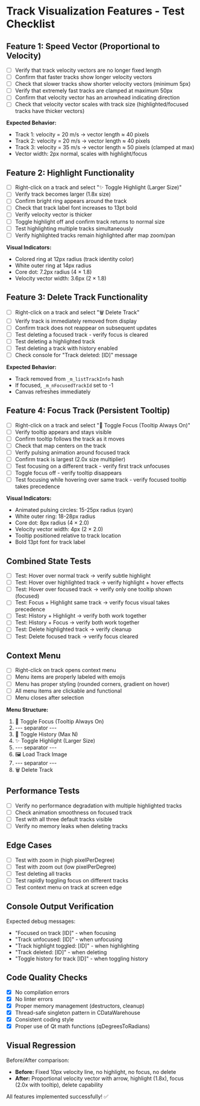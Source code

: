 # Track Visualization Features - Test Checklist

## Feature 1: Speed Vector (Proportional to Velocity)
- [ ] Verify that track velocity vectors are no longer fixed length
- [ ] Confirm that faster tracks show longer velocity vectors
- [ ] Check that slower tracks show shorter velocity vectors (minimum 5px)
- [ ] Verify that extremely fast tracks are clamped at maximum 50px
- [ ] Confirm that velocity vector has an arrowhead indicating direction
- [ ] Check that velocity vector scales with track size (highlighted/focused tracks have thicker vectors)

**Expected Behavior:**
- Track 1: velocity = 20 m/s → vector length ≈ 40 pixels
- Track 2: velocity = 20 m/s → vector length ≈ 40 pixels
- Track 3: velocity = 35 m/s → vector length ≈ 50 pixels (clamped at max)
- Vector width: 2px normal, scales with highlight/focus

## Feature 2: Highlight Functionality
- [ ] Right-click on a track and select "✨ Toggle Highlight (Larger Size)"
- [ ] Verify track becomes larger (1.8x size)
- [ ] Confirm bright ring appears around the track
- [ ] Check that track label font increases to 13pt bold
- [ ] Verify velocity vector is thicker
- [ ] Toggle highlight off and confirm track returns to normal size
- [ ] Test highlighting multiple tracks simultaneously
- [ ] Verify highlighted tracks remain highlighted after map zoom/pan

**Visual Indicators:**
- Colored ring at 12px radius (track identity color)
- White outer ring at 14px radius
- Core dot: 7.2px radius (4 × 1.8)
- Velocity vector width: 3.6px (2 × 1.8)

## Feature 3: Delete Track Functionality
- [ ] Right-click on a track and select "🗑️ Delete Track"
- [ ] Verify track is immediately removed from display
- [ ] Confirm track does not reappear on subsequent updates
- [ ] Test deleting a focused track - verify focus is cleared
- [ ] Test deleting a highlighted track
- [ ] Test deleting a track with history enabled
- [ ] Check console for "Track deleted: [ID]" message

**Expected Behavior:**
- Track removed from `_m_listTrackInfo` hash
- If focused, `_m_nFocusedTrackId` set to -1
- Canvas refreshes immediately

## Feature 4: Focus Track (Persistent Tooltip)
- [ ] Right-click on a track and select "🎯 Toggle Focus (Tooltip Always On)"
- [ ] Verify tooltip appears and stays visible
- [ ] Confirm tooltip follows the track as it moves
- [ ] Check that map centers on the track
- [ ] Verify pulsing animation around focused track
- [ ] Confirm track is largest (2.0x size multiplier)
- [ ] Test focusing on a different track - verify first track unfocuses
- [ ] Toggle focus off - verify tooltip disappears
- [ ] Test focusing while hovering over same track - verify focused tooltip takes precedence

**Visual Indicators:**
- Animated pulsing circles: 15-25px radius (cyan)
- White outer ring: 18-28px radius
- Core dot: 8px radius (4 × 2.0)
- Velocity vector width: 4px (2 × 2.0)
- Tooltip positioned relative to track location
- Bold 13pt font for track label

## Combined State Tests
- [ ] Test: Hover over normal track → verify subtle highlight
- [ ] Test: Hover over highlighted track → verify highlight + hover effects
- [ ] Test: Hover over focused track → verify only one tooltip shown (focused)
- [ ] Test: Focus + Highlight same track → verify focus visual takes precedence
- [ ] Test: History + Highlight → verify both work together
- [ ] Test: History + Focus → verify both work together
- [ ] Test: Delete highlighted track → verify cleanup
- [ ] Test: Delete focused track → verify focus cleared

## Context Menu
- [ ] Right-click on track opens context menu
- [ ] Menu items are properly labeled with emojis
- [ ] Menu has proper styling (rounded corners, gradient on hover)
- [ ] All menu items are clickable and functional
- [ ] Menu closes after selection

**Menu Structure:**
1. 🎯 Toggle Focus (Tooltip Always On)
2. --- separator ---
3. 📍 Toggle History (Max N)
4. ✨ Toggle Highlight (Larger Size)
5. --- separator ---
6. 🖼️ Load Track Image
7. --- separator ---
8. 🗑️ Delete Track

## Performance Tests
- [ ] Verify no performance degradation with multiple highlighted tracks
- [ ] Check animation smoothness on focused track
- [ ] Test with all three default tracks visible
- [ ] Verify no memory leaks when deleting tracks

## Edge Cases
- [ ] Test with zoom in (high pixelPerDegree)
- [ ] Test with zoom out (low pixelPerDegree)
- [ ] Test deleting all tracks
- [ ] Test rapidly toggling focus on different tracks
- [ ] Test context menu on track at screen edge

## Console Output Verification
Expected debug messages:
- "Focused on track [ID]" - when focusing
- "Track unfocused: [ID]" - when unfocusing
- "Track highlight toggled: [ID]" - when highlighting
- "Track deleted: [ID]" - when deleting
- "Toggle history for track [ID]" - when toggling history

## Code Quality Checks
- [x] No compilation errors
- [x] No linter errors
- [x] Proper memory management (destructors, cleanup)
- [x] Thread-safe singleton pattern in CDataWarehouse
- [x] Consistent coding style
- [x] Proper use of Qt math functions (qDegreesToRadians)

## Visual Regression
Before/After comparison:
- **Before:** Fixed 10px velocity line, no highlight, no focus, no delete
- **After:** Proportional velocity vector with arrow, highlight (1.8x), focus (2.0x with tooltip), delete capability

All features implemented successfully! ✅
